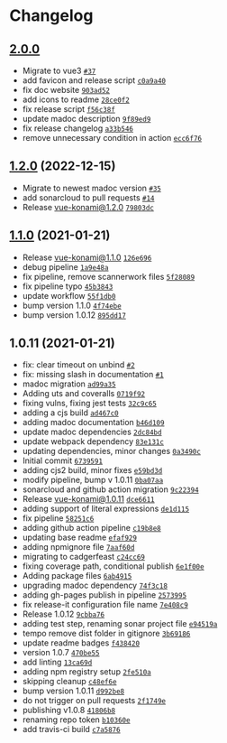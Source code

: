 # Changelog

## [2.0.0](https://github.com/cadgerfeast/vue-konami/compare/1.2.0...2.0.0)

- Migrate to vue3 [`#37`](https://github.com/cadgerfeast/vue-konami/pull/37)
- add favicon and release script [`c0a9a40`](https://github.com/cadgerfeast/vue-konami/commit/c0a9a40002c53114e54f7c7acc54248d9488d5ec)
- fix doc website [`903ad52`](https://github.com/cadgerfeast/vue-konami/commit/903ad525b0d3a57780c22c56e7af80cd30241d1c)
- add icons to readme [`28ce0f2`](https://github.com/cadgerfeast/vue-konami/commit/28ce0f245bd0c94702a88bf3b5e478cd1a8c4b42)
- fix release script [`f56c38f`](https://github.com/cadgerfeast/vue-konami/commit/f56c38fae0cf656440167366196e1ec8f21df269)
- update madoc description [`9f89ed9`](https://github.com/cadgerfeast/vue-konami/commit/9f89ed96f48f23b513960c2944fe5014bb5f0b7e)
- fix release changelog [`a33b546`](https://github.com/cadgerfeast/vue-konami/commit/a33b5464a93571a8265029973ea808fcd1292fbf)
- remove unnecessary condition in action [`ecc6f76`](https://github.com/cadgerfeast/vue-konami/commit/ecc6f7698cff8c27b52d451f970106e98daef143)

## [1.2.0](https://github.com/cadgerfeast/vue-konami/compare/1.1.0...1.2.0) (2022-12-15)

- Migrate to newest madoc version [`#35`](https://github.com/cadgerfeast/vue-konami/pull/35)
- add sonarcloud to pull requests [`#14`](https://github.com/cadgerfeast/vue-konami/pull/14)
- Release vue-konami@1.2.0 [`79803dc`](https://github.com/cadgerfeast/vue-konami/commit/79803dc5164483a3a9c85c382e9220a351cd96d8)

## [1.1.0](https://github.com/cadgerfeast/vue-konami/compare/1.0.11...1.1.0) (2021-01-21)

- Release vue-konami@1.1.0 [`126e696`](https://github.com/cadgerfeast/vue-konami/commit/126e6963389c0c28abc9730e30f7d460adb32c77)
- debug pipeline [`1a9e48a`](https://github.com/cadgerfeast/vue-konami/commit/1a9e48a9a960ef71e77fcfc901d6134bcf7b2948)
- fix pipeline, remove scannerwork files [`5f28089`](https://github.com/cadgerfeast/vue-konami/commit/5f28089740b3724bb1265459e0271b337c6acc44)
- fix pipeline typo [`45b3843`](https://github.com/cadgerfeast/vue-konami/commit/45b38433dc6d240a3f1186d0fe1283b90fc2a8a0)
- update workflow [`55f1db0`](https://github.com/cadgerfeast/vue-konami/commit/55f1db0e9fc811dc41a8da1dedd768a9d0d5a09c)
- bump version 1.1.0 [`4f74ebe`](https://github.com/cadgerfeast/vue-konami/commit/4f74ebe354b90114aab3546a24d7d3ed5c19e86f)
- bump version 1.0.12 [`895dd17`](https://github.com/cadgerfeast/vue-konami/commit/895dd17233b7203538fecd702519e925f68c219f)

## 1.0.11 (2021-01-21)

- fix: clear timeout on unbind [`#2`](https://github.com/cadgerfeast/vue-konami/pull/2)
- fix: missing slash in documentation [`#1`](https://github.com/cadgerfeast/vue-konami/pull/1)
- madoc migration [`ad99a35`](https://github.com/cadgerfeast/vue-konami/commit/ad99a35fd9e602bcbea86fd69997a49e2fe389d0)
- Adding uts and coveralls [`0719f92`](https://github.com/cadgerfeast/vue-konami/commit/0719f92f4d78bb4807837e3ccb4edf75e9ab8ed0)
- fixing vulns, fixing jest tests [`32c9c65`](https://github.com/cadgerfeast/vue-konami/commit/32c9c655223b95e1dbfa739d333a2ff2bd857ed1)
- adding a cjs build [`ad467c0`](https://github.com/cadgerfeast/vue-konami/commit/ad467c0f880f4da9072dc9fe8cb1278643cd5bbb)
- adding madoc documentation [`b46d109`](https://github.com/cadgerfeast/vue-konami/commit/b46d1093d2b10a7fc0fc36cd3282cdbdfcac618c)
- update madoc dependencies [`2dc84bd`](https://github.com/cadgerfeast/vue-konami/commit/2dc84bd1cd95ff9ac00c7b99be0e73c20119d46f)
- update webpack dependency [`83e131c`](https://github.com/cadgerfeast/vue-konami/commit/83e131cdd57f43a1c68ff910f1d4e123175e61d9)
- updating dependencies, minor changes [`0a3490c`](https://github.com/cadgerfeast/vue-konami/commit/0a3490c5656d7d729c1dbb7619736ae1d127cdc9)
- Initial commit [`6739591`](https://github.com/cadgerfeast/vue-konami/commit/67395913fa897b33ce8ae02d5a80e95e3c15583d)
- adding cjs2 build, minor fixes [`e59bd3d`](https://github.com/cadgerfeast/vue-konami/commit/e59bd3d2e34f2229e77d4133a56074f8832b25ae)
- modify pipeline, bump v 1.0.11 [`0ba07aa`](https://github.com/cadgerfeast/vue-konami/commit/0ba07aa51f7bf7e8c5e85905a8af307eb35474ce)
- sonarcloud and github action migration [`9c22394`](https://github.com/cadgerfeast/vue-konami/commit/9c2239473385c3937cbecf5221be369b17aee822)
- Release vue-konami@1.0.11 [`dce6611`](https://github.com/cadgerfeast/vue-konami/commit/dce6611182bb84a13b75941c59de074128ffb083)
- adding support of literal expressions [`de1d115`](https://github.com/cadgerfeast/vue-konami/commit/de1d11593dabd1f21980ab0f4a5264a8d754f505)
- fix pipeline [`58251c6`](https://github.com/cadgerfeast/vue-konami/commit/58251c68d0c5a145d397d634e168103bb4ac64a7)
- adding github action pipeline [`c19b8e8`](https://github.com/cadgerfeast/vue-konami/commit/c19b8e8dbe820b729e3ec5c48131ab1362fb556a)
- updating base readme [`efaf929`](https://github.com/cadgerfeast/vue-konami/commit/efaf929fcf16dc4a5d094f8b1b8ea5fed5826212)
- adding npmignore file [`7aaf60d`](https://github.com/cadgerfeast/vue-konami/commit/7aaf60d727b89f03a034d20297ce370fae6b99b3)
- migrating to cadgerfeast [`c24cc69`](https://github.com/cadgerfeast/vue-konami/commit/c24cc69062fea6004da1b9d32db8c46284107a3b)
- fixing coverage path, conditional publish [`6e1f00e`](https://github.com/cadgerfeast/vue-konami/commit/6e1f00e84f823bed13fbaa671b37182c2ebaab6d)
- Adding package files [`6ab4915`](https://github.com/cadgerfeast/vue-konami/commit/6ab4915f1671df20f649a635f1818e1ca286f131)
- upgrading madoc dependency [`74f3c18`](https://github.com/cadgerfeast/vue-konami/commit/74f3c18f15b93f4af5d470c0f3a99fed69c1e40c)
- adding gh-pages publish in pipeline [`2573995`](https://github.com/cadgerfeast/vue-konami/commit/2573995012a4492e55626052a62df4bc3966e836)
- fix release-it configuration file name [`7e408c9`](https://github.com/cadgerfeast/vue-konami/commit/7e408c9e25f20cebd36070df9bc1f3a10e80bb67)
- Release 1.0.12 [`9cbba76`](https://github.com/cadgerfeast/vue-konami/commit/9cbba76efc1cce8af20f17dd7e728c957d873c48)
- adding test step, renaming sonar project file [`e94519a`](https://github.com/cadgerfeast/vue-konami/commit/e94519a44d08ce0507a8d220e72e2bae283165aa)
- tempo remove dist folder in gitignore [`3b69186`](https://github.com/cadgerfeast/vue-konami/commit/3b6918608bfd42b31d22b53d59acf77fc1e1ea0d)
- update readme badges [`f438420`](https://github.com/cadgerfeast/vue-konami/commit/f4384205fb6ff2c0d54001598640abed81fdc141)
- version 1.0.7 [`470be55`](https://github.com/cadgerfeast/vue-konami/commit/470be554c59676d810a059157a7adc2dd1e07036)
- add linting [`13ca69d`](https://github.com/cadgerfeast/vue-konami/commit/13ca69d78dfddc414544dacbce281a1f239a4aa3)
- adding npm registry setup [`2fe510a`](https://github.com/cadgerfeast/vue-konami/commit/2fe510a83b3d36bf18d7666e1a4adb647c2c5425)
- skipping cleanup [`c48ef6e`](https://github.com/cadgerfeast/vue-konami/commit/c48ef6e891d8ed6fad167d5fdfceeadf104c7699)
- bump version 1.0.11 [`d992be8`](https://github.com/cadgerfeast/vue-konami/commit/d992be882fab11098060e60ba60fed4f0cd07da7)
- do not trigger on pull requests [`2f1749e`](https://github.com/cadgerfeast/vue-konami/commit/2f1749e9245295f0c1a6abf368c45d64763aa3b7)
- publishing v1.0.8 [`41806b8`](https://github.com/cadgerfeast/vue-konami/commit/41806b8140b53acd6fa315f8c6a3cf394dd53989)
- renaming repo token [`b10360e`](https://github.com/cadgerfeast/vue-konami/commit/b10360e778a9c77838aa4657858de3e4330cd76b)
- add travis-ci build [`c7a5876`](https://github.com/cadgerfeast/vue-konami/commit/c7a587660b23edb7cd1794a2b0fbdfe33cfdba5c)
